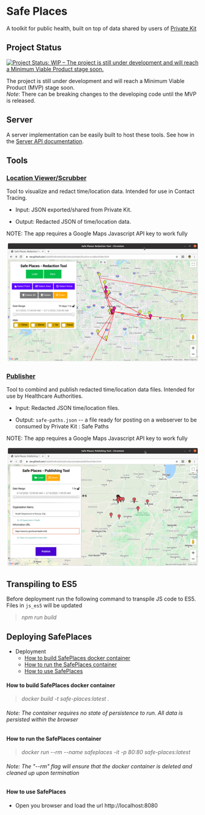 # Safe Places

A toolkit for public health, built on top of data shared by users of [Private Kit](https://github.com/tripleblindmarket/private-kit)

## Project Status

[![Project Status: WIP – The project is still under development and will reach a Minimum Viable Product stage soon.](https://www.repostatus.org/badges/latest/wip.svg)](https://www.repostatus.org/#wip)

The project is still under development and will reach a Minimum Viable Product (MVP) stage soon.  
*Note*: There can be breaking changes to the developing code until the MVP is released.

## Server

A server implementation can be easily built to host these tools. See how in the [Server API documentation](Safe-Places-Server.md).

## Tools

### [Location Viewer/Scrubber](https://raw.githack.com/tripleblindmarket/safe-places/master/location-scrubber/index.html)

Tool to visualize and redact time/location data. Intended for use in Contact Tracing.

-   Input: JSON exported/shared from Private Kit.

-   Output: Redacted JSON of time/location data.

NOTE: The app requires a Google Maps Javascript API key to work fully

<img  src="examples/Redaction_Tool_screenshot.png">

### [Publisher](https://raw.githack.com/tripleblindmarket/safe-places/master/publisher/index.html)

Tool to combind and publish redacted time/location data files. Intended for use by Healthcare Authorities.

-   Input: Redacted JSON time/location files.

-   Output: `safe-paths.json` -- a file ready for posting on a webserver to be consumed by Private Kit : Safe Paths

NOTE: The app requires a Google Maps Javascript API key to work fully

<img  src="examples/Publishing_Tool_screenshot.png">

## Transpiling to ES5

Before deployment run the following command to transpile JS code to ES5. Files in `js_es5` will be updated

> _npm run build_

## Deploying SafePlaces

  <!-- TOC -->

-   Deployment
    -   [How to build SafePlaces docker container](#how-to-build-safeplaces-docker-container)
    -   [How to run the SafePlaces container](#how-to-run-the-safeplaces--container)
    -   [How to use SafePlaces](#how-to-use-safeplaces)
    <!-- /TOC -->

#### How to build SafePlaces docker container

> _docker build -t safe-places:latest ._

###### _Note: The container requires no state of persistence to run. All data is persisted within the browser_

#### How to run the SafePlaces container

> _docker run --rm --name safeplaces -it -p 80:80 safe-places:latest_

###### _Note: The "--rm" flag will ensure that the docker container is deleted and cleaned up upon termination_

#### How to use SafePlaces

-   Open you browser and load the url http://localhost:8080
